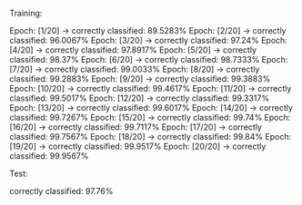 Training:

Epoch: [1/20] -> correctly classified: 89.5283%
Epoch: [2/20] -> correctly classified: 96.0067%
Epoch: [3/20] -> correctly classified: 97.24%
Epoch: [4/20] -> correctly classified: 97.8917%
Epoch: [5/20] -> correctly classified: 98.37%
Epoch: [6/20] -> correctly classified: 98.7333%
Epoch: [7/20] -> correctly classified: 99.0033%
Epoch: [8/20] -> correctly classified: 99.2883%
Epoch: [9/20] -> correctly classified: 99.3883%
Epoch: [10/20] -> correctly classified: 99.4617%
Epoch: [11/20] -> correctly classified: 99.5017%
Epoch: [12/20] -> correctly classified: 99.3317%
Epoch: [13/20] -> correctly classified: 99.6017%
Epoch: [14/20] -> correctly classified: 99.7267%
Epoch: [15/20] -> correctly classified: 99.74%
Epoch: [16/20] -> correctly classified: 99.7117%
Epoch: [17/20] -> correctly classified: 99.7567%
Epoch: [18/20] -> correctly classified: 99.84%
Epoch: [19/20] -> correctly classified: 99.9517%
Epoch: [20/20] -> correctly classified: 99.9567%

Test:

correctly classified: 97.76%

